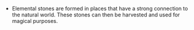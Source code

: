- Elemental stones are formed in places that have a strong connection to the natural world. These stones can then be harvested and used for magical purposes.